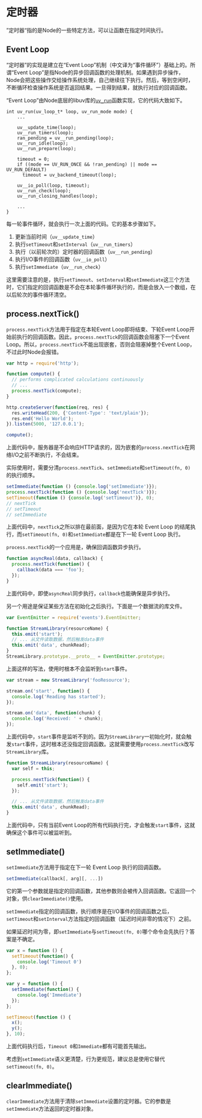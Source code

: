# 定时器

”定时器“指的是Node的一些特定方法，可以让函数在指定时间执行。

## Event Loop

“定时器”的实现是建立在“Event Loop”机制（中文译为“事件循环”）基础上的。所谓“Event Loop”是指Node的异步回调函数的处理机制。如果遇到异步操作，Node会把这些操作交给操作系统处理，自己继续往下执行。然后，等到空闲时，不断循环检查操作系统是否返回结果。一旦得到结果，就执行对应的回调函数。

“Event Loop”由Node底层的libuv库的[`uv_run`](https://github.com/libuv/libuv/blob/master/src/unix/core.c#L321)函数实现，它的代码大致如下。

```
int uv_run(uv_loop_t* loop, uv_run_mode mode) {
    ...

    uv__update_time(loop);
    uv__run_timers(loop);
    ran_pending = uv__run_pending(loop);
    uv__run_idle(loop);
    uv__run_prepare(loop);

    timeout = 0;
    if ((mode == UV_RUN_ONCE && !ran_pending) || mode == UV_RUN_DEFAULT)
      timeout = uv_backend_timeout(loop);

    uv__io_poll(loop, timeout);
    uv__run_check(loop);
    uv__run_closing_handles(loop);

    ...
}
```

每一轮事件循环，就会执行一次上面的代码。它的基本步骤如下。

1. 更新当前时间（`uv__update_time`）
1. 执行`setTimeout`和`setInterval`（`uv__run_timers`）
1. 执行（以前轮次的）定时器的回调函数（`uv__run_pending`）
1. 执行I/O事件的回调函数（`uv__io_poll`）
1. 执行`setImmediate`（`uv__run_check`）

这里需要注意的是，执行`setTimeout`、`setInterval`和`setImmediate`这三个方法时，它们指定的回调函数是不会在本轮事件循环执行的，而是会放入一个数组，在以后轮次的事件循环清空。

## process.nextTick()

`process.nextTick`方法用于指定在本轮Event Loop即将结束、下轮Event Loop开始前执行的回调函数。因此，`process.nextTick`的回调函数会阻塞下一个Event Loop。所以，`process.nextTick`不能出现嵌套，否则会阻塞掉整个Event Loop，不过此时Node会报错。

```javascript
var http = require('http');

function compute() {
  // performs complicated calculations continuously
  // ...
  process.nextTick(compute);
}

http.createServer(function(req, res) {
  res.writeHead(200, {'Content-Type': 'text/plain'});
  res.end('Hello World');
}).listen(5000, '127.0.0.1');

compute();
```

上面代码中，服务器是不会响应HTTP请求的，因为嵌套的`process.nextTick`在网络I/O之前不断执行，不会结束。

实际使用时，需要分清`process.nextTick`、`setImmediate`和`setTimeout(fn, 0)`的执行顺序。

```javascript
setImmediate(function () {console.log('setImmediate')});
process.nextTick(function () {console.log('nextTick')});
setTimeout(function () {console.log('setTimeout')}, 0);
// nextTick
// setTimeout
// setImmediate
```

上面代码中，`nextTick`之所以排在最前面，是因为它在本轮 Event Loop 的结尾执行，而`setTimeout(fn, 0)`和`setImmediate`都是在下一轮 Event Loop 执行。

`process.nextTick`的一个应用是，确保回调函数异步执行。

```javascript
function asyncReal(data, callback) {
  process.nextTick(function() {
    callback(data === 'foo');
  });
}
```

上面代码中，即使`asyncReal`同步执行，`callback`也能确保是异步执行。

另一个用途是保证某些方法在初始化之后执行。下面是一个数据流的库文件。

```javascript
var EventEmitter = require('events').EventEmitter;

function StreamLibrary(resourceName) {
  this.emit('start');
  // ... 从文件读取数据，然后触发data事件
  this.emit('data', chunkRead);
}
StreamLibrary.prototype.__proto__ = EventEmitter.prototype;
```

上面这样的写法，使用时根本不会监听到`start`事件。

```javascript
var stream = new StreamLibrary('fooResource');

stream.on('start', function() {
  console.log('Reading has started');
});

stream.on('data', function(chunk) {
  console.log('Received: ' + chunk);
});
```

上面代码中，`start`事件是监听不到的。因为`StreamLibrary`一初始化时，就会触发`start`事件，这时根本还没指定回调函数。这就需要使用`process.nextTick`改写`StreamLibrary`库。

```javascript
function StreamLibrary(resourceName) {
  var self = this;

  process.nextTick(function() {
    self.emit('start');
  });

  // ... 从文件读取数据，然后触发data事件
  this.emit('data', chunkRead);
}
```

上面代码中，只有当前Event Loop的所有代码执行完，才会触发`start`事件，这就确保这个事件可以被监听到。

## setImmediate()

`setImmediate`方法用于指定在下一轮 Event Loop 执行的回调函数。

```javascript
setImmediate(callback[, arg][, ...])
```

它的第一个参数就是指定的回调函数，其他参数则会被传入回调函数。它返回一个对象，供`clearImmediate()`使用。

`setImmediate`指定的回调函数，执行顺序是在I/O事件的回调函数之后，`setTimeout`和`setInterval`方法指定的回调函数（延迟时间非零的情况下）之前。

如果延迟时间为零，即`setImmediate`与`setTimeout(fn, 0)`哪个命令会先执行？答案是不确定。

```javascript
var x = function () {
  setTimeout(function() {
    console.log('Timeout 0')
  }, 0);
};

var y = function () {
  setImmediate(function() {
    console.log('Immediate')
  });
};

setTimeout(function () {
  x();
  y();
}, 10);
```

上面代码执行后，`Timeout 0`和`Immediate`都有可能首先输出。

考虑到`setImmediate`语义更清楚，行为更规范，建议总是使用它替代`setTimeout(fn, 0)`。

## clearImmediate()

`clearImmediate`方法用于清除`setImmediate`设置的定时器。它的参数是`setImmediate`方法返回的定时器对象。

